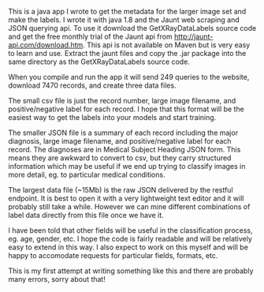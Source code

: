 This is a java app I wrote to get the metadata for the larger image set and make the labels.  I wrote it with java 1.8 and the Jaunt web scraping and JSON querying api.  To use it download the GetXRayDataLabels source code and get the free monthly trial of the Jaunt api from http://jaunt-api.com/download.htm.  This api is not available on Maven but is very easy to learn and use.  Extract the jaunt files and copy the .jar package into the same directory as the GetXRayDataLabels source code.  

When you compile and run the app it will send 249 queries to the website, download 7470 records, and create three data files.  

The small csv file is just the record number, large image filename, and positive/negative label for each record.  I hope that this format will be the easiest way to get the labels into your models and start training.

The smaller JSON file is a summary of each record including the major diagnosis, large image filename, and positive/negative label for each record.  The diagnoses are in Medical Subject Heading JSON form.  This means they are awkward to convert to csv, but they carry structured information which may be useful if we end up trying to classify images in more detail, eg. to particular medical conditions.

The largest data file (~15Mb) is the raw JSON delivered by the restful endpoint.  It is best to open it with a very lightweight text editor and it will probably still take a while.  However we can mine different combinations of label data directly from this file once we have it.

I have been told that other fields will be useful in the classification process, eg. age, gender, etc.  I hope the code is fairly readable and will be relatively easy to extend in this way.  I also expect to work on this myself and will be happy to accomodate requests for particular fields, formats, etc.

This is my first attempt at writing something like this and there are probably many errors, sorry about that!
